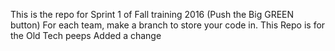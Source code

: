 This is the repo for Sprint 1 of Fall training 2016 (Push the Big GREEN button)
For each team, make a branch to store your code in.
This Repo is for the Old Tech peeps
Added a change
